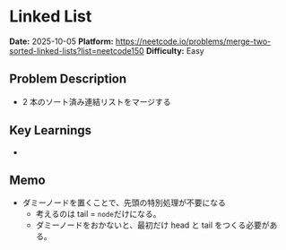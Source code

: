 # Linked List

**Date:** 2025-10-05
**Platform:** https://neetcode.io/problems/merge-two-sorted-linked-lists?list=neetcode150
**Difficulty:** Easy

## Problem Description

- 2 本のソート済み連結リストをマージする

## Key Learnings

-

## Memo

- ダミーノードを置くことで、先頭の特別処理が不要になる
  - 考えるのは tail = `node`だけになる。
  - ダミーノードをおかないと、最初だけ head と tail をつくる必要がある。

